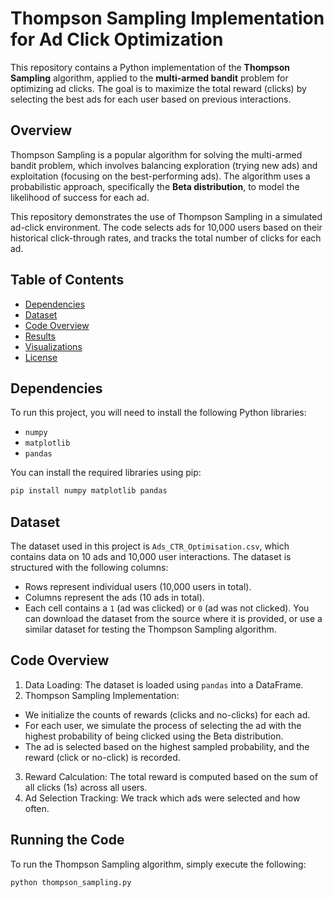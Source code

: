 # Thompson Sampling Implementation for Ad Click Optimization

This repository contains a Python implementation of the **Thompson Sampling** algorithm, applied to the **multi-armed bandit** problem for optimizing ad clicks. The goal is to maximize the total reward (clicks) by selecting the best ads for each user based on previous interactions.

## Overview

Thompson Sampling is a popular algorithm for solving the multi-armed bandit problem, which involves balancing exploration (trying new ads) and exploitation (focusing on the best-performing ads). The algorithm uses a probabilistic approach, specifically the **Beta distribution**, to model the likelihood of success for each ad.

This repository demonstrates the use of Thompson Sampling in a simulated ad-click environment. The code selects ads for 10,000 users based on their historical click-through rates, and tracks the total number of clicks for each ad.

## Table of Contents

- [Dependencies](#dependencies)
- [Dataset](#dataset)
- [Code Overview](#code-overview)
- [Results](#results)
- [Visualizations](#visualizations)
- [License](#license)

## Dependencies

To run this project, you will need to install the following Python libraries:

- `numpy`
- `matplotlib`
- `pandas`

You can install the required libraries using pip:

```bash
pip install numpy matplotlib pandas
```
## Dataset
The dataset used in this project is `Ads_CTR_Optimisation.csv`, which contains data on 10 ads and 10,000 user interactions. The dataset is structured with the following columns:

- Rows represent individual users (10,000 users in total).
- Columns represent the ads (10 ads in total).
- Each cell contains a `1` (ad was clicked) or `0` (ad was not clicked).
You can download the dataset from the source where it is provided, or use a similar dataset for testing the Thompson Sampling algorithm.

## Code Overview
1. Data Loading: The dataset is loaded using `pandas` into a DataFrame.
2. Thompson Sampling Implementation:
  - We initialize the counts of rewards (clicks and no-clicks) for each ad.
  - For each user, we simulate the process of selecting the ad with the highest probability of being clicked using the Beta distribution.
  - The ad is selected based on the highest sampled probability, and the reward (click or no-click) is recorded.
3. Reward Calculation: The total reward is computed based on the sum of all clicks (1s) across all users.
4. Ad Selection Tracking: We track which ads were selected and how often.

## Running the Code
To run the Thompson Sampling algorithm, simply execute the following:
```bash
python thompson_sampling.py
```

